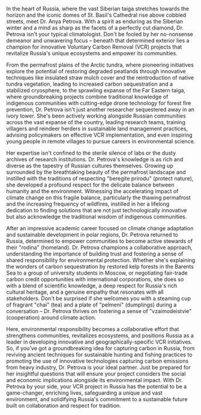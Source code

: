 In the heart of Russia, where the vast Siberian taiga stretches towards the horizon and the iconic domes of St. Basil's Cathedral rise above cobbled streets, meet Dr. Anya Petrova. With a spirit as enduring as the Siberian winter and a mind as sharp as the facets of a perfectly cut diamond, Dr. Petrova isn't your typical climatologist. Don't be fooled by her no-nonsense demeanor and unwavering focus – beneath that determined exterior lies a champion for innovative Voluntary Carbon Removal (VCR) projects that revitalize Russia's unique ecosystems and empower its communities.

From the permafrost plains of the Arctic tundra, where pioneering initiatives explore the potential of restoring degraded peatlands through innovative techniques like insulated straw mulch cover and the reintroduction of native tundra vegetation, leading to increased carbon sequestration and a stabilized cryosphere, to the sprawling expanse of the Far Eastern taiga, where groundbreaking projects combine traditional knowledge of indigenous communities with cutting-edge drone technology for forest fire prevention, Dr. Petrova isn't just another researcher sequestered away in an ivory tower. She's been actively working alongside Russian communities across the vast expanse of the country, leading research teams, training villagers and reindeer herders in sustainable land management practices, advising policymakers on effective VCR implementation, and even inspiring young people in remote villages to pursue careers in environmental science.

Her expertise isn't confined to the sterile silence of labs or the dusty archives of research institutions. Dr. Petrova's knowledge is as rich and diverse as the tapestry of Russian cultures themselves. Growing up surrounded by the breathtaking beauty of the permafrost landscape and instilled with the traditions of respecting "beregite prirodu" (protect nature), she developed a profound respect for the delicate balance between humanity and the environment. Witnessing the accelerating impact of climate change on this fragile balance, particularly the thawing permafrost and the increasing frequency of wildfires, instilled in her a lifelong dedication to finding solutions that are not just technologically innovative but also acknowledge the traditional wisdom of indigenous communities.

After an impressive academic career focused on climate change adaptation and sustainable development in polar regions, Dr. Petrova returned to Russia, determined to empower communities to become active stewards of their "rodina" (homeland). Dr. Petrova champions a collaborative approach, understanding the importance of building trust and fostering a sense of shared responsibility for environmental protection. Whether she's explaining the wonders of carbon sequestration by restored kelp forests in the Barents Sea to a group of university students in Moscow, or negotiating fair-trade carbon credit opportunities with international corporations, she does so with a blend of scientific knowledge, a deep respect for Russia's rich cultural heritage, and a genuine empathy that resonates with all stakeholders. Don't be surprised if she welcomes you with a steaming cup of fragrant "chai" (tea) and a plate of "pelmeni" (dumplings) during a conversation – Dr. Petrova thrives on fostering a sense of "vzaimodeistvie" (cooperation) around climate action. 

Here, environmental responsibility becomes a collaborative effort that strengthens communities, revitalizes ecosystems, and positions Russia as a leader in developing innovative and geographically-specific VCR initiatives. So, if you've got a groundbreaking idea for capturing carbon in Russia, from reviving ancient techniques for sustainable hunting and fishing practices to promoting the use of innovative technologies capturing carbon emissions from heavy industry, Dr. Petrova is your ideal partner. Just be prepared for her insightful questions that will ensure your project considers the social and economic implications alongside its environmental impact. With Dr. Petrova by your side, your VCR project in Russia has the potential to be a game-changer, enriching lives, safeguarding a unique and vast environment, and solidifying Russia's commitment to a sustainable future built on collaboration and respect for tradition. 
